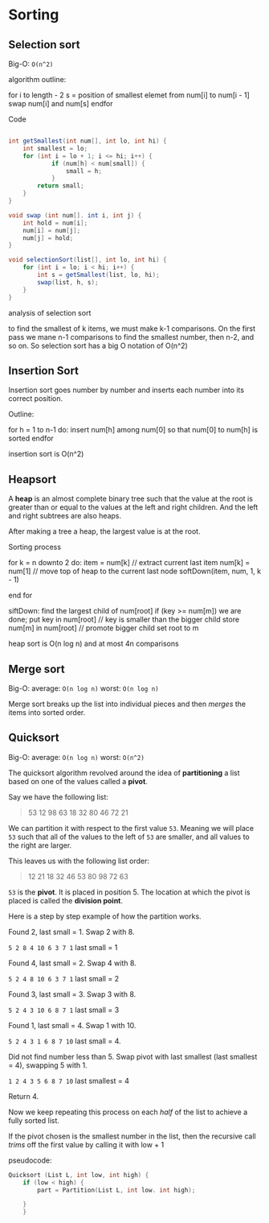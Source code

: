 # Sorting

## Selection sort

Big-O: `O(n^2)`

algorithm outline:

for i to length - 2
	s = position of smallest elemet from num[i] to num[i - 1]
	swap num[i] and num[s]
endfor

Code

```java

int getSmallest(int num[], int lo, int hi) {
	int smallest = lo;
	for (int i = lo + 1; i <= hi; i++) {
			if (num[h] < num[small]) {
				small = h;
			}
		return small;
	}
}

void swap (int num[]. int i, int j) {
	int hold = num[i];
	num[i] = num[j];
	num[j] = hold;
}

void selectionSort(list[], int lo, int hi) {
	for (int i = lo; i < hi; i++) {
		int s = getSmallest(list, lo, hi);
		swap(list, h, s);
	}
}
```

analysis of selection sort

to find the smallest of k items, we must make k-1 comparisons. On the first pass we mane n-1 comparisons to find the smallest number, then n-2, and so on. So selection sort has a big O notation of O(n^2)

## Insertion Sort

Insertion sort goes number by number and inserts each number into its correct position.

Outline:

for h = 1 to n-1 do:
	insert num[h] among num[0] so that num[0] to num[h] is sorted
endfor

insertion sort is O(n^2)

## Heapsort

A **heap** is an almost complete binary tree such that the value at the root is greater than or equal to the values at the left and right children. And the left and right subtrees are also heaps.

After making a tree a heap, the largest value is at the root.

Sorting process

for k = n downto 2 do:
	item = num[k] // extract current last item
	num[k] = num[1] // move top of heap to the current last node
	softDown(item, num, 1, k - 1)

end for

siftDown:
	find the largest child of num[root]
	if (key >= num[m]) we are done; put key in num[root]
	// key is smaller than the bigger child
	store num[m] in num[root] // promote bigger child
	set root to m

heap sort is O(n log n) and at most 4n comparisons

## Merge sort

Big-O: average: `O(n log n)` worst: `O(n log n)`

Merge sort breaks up the list into individual pieces and then _merges_ the items into sorted order.

## Quicksort

Big-O: average: `O(n log n)` worst: `O(n^2)`

The quicksort algorithm revolved around the idea of **partitioning** a list based on one of the values called a **pivot**.

Say we have the following list:

> 53 12 98 63 18 32 80 46 72 21

We can partition it with respect to the first value `53`. Meaning we will place `53` such that all of the values to the left of `53` are smaller, and all values to the right are larger.

This leaves us with the following list order:

> 12 21 18 32 46 53 80 98 72 63

`53` is the **pivot**. It is placed in position 5. The location at which the pivot is placed is called the **division point**.

Here is a step by step example of how the partition works.

Found 2, last small = 1. Swap 2 with 8.

`5 2 8 4 10 6 3 7 1` last small = 1

Found 4, last small = 2. Swap 4 with 8.

`5 2 4 8 10 6 3 7 1` last small = 2

Found 3, last small = 3. Swap 3 with 8.

`5 2 4 3 10 6 8 7 1` last small = 3

Found 1, last small = 4. Swap 1 with 10.

`5 2 4 3 1 6 8 7 10` last small = 4.

Did not find number less than 5. Swap pivot with last smallest (last smallest = 4), swapping 5 with 1.

`1 2 4 3 5 6 8 7 10` last smallest = 4

Return 4.

Now we keep repeating this process on each _half_ of the list to achieve a fully sorted list.

If the pivot chosen is the smallest number in the list, then the recursive call _trims_ off the first value by calling it with low + 1

pseudocode:

```c
Quicksort (List L, int low, int high) {
	if (low < high) {
		part = Partition(List L, int low. int high);

	}
	}
```
